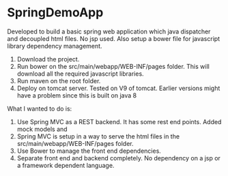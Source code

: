 # SpringDemoApp
Developed to build a basic spring web application which java dispatcher and decoupled html files. No jsp used. 
Also setup a bower file for javascript library dependency management.

1. Download the project.
2. Run bower on the src/main/webapp/WEB-INF/pages folder. This will download all the required javascript libraries.
3. Run maven on the root folder.
4. Deploy on tomcat server. Tested on V9 of tomcat. Earlier versions might have a problem since this is built on java 8


What I wanted to do is:
1. Use Spring MVC as a REST backend. It has some rest end points. Added mock models and  
2. Spring MVC is setup in a way to serve the html files in the src/main/webapp/WEB-INF/pages folder. 
3. Use Bower to manage the front end dependencies. 
4. Separate front end and backend completely. No dependency on a jsp or a framework dependent language.



